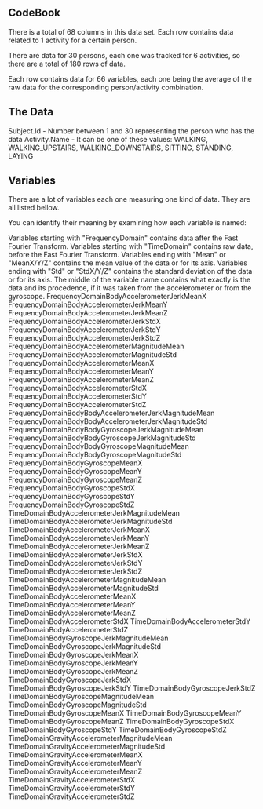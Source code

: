 ## CodeBook
There is a total of 68 columns in this data set. Each row contains data related to 1 activity for a certain person.

There are data for 30 persons, each one was tracked for 6 activities, so there are a total of 180 rows of data.

Each row contains data for 66 variables, each one being the average of the raw data for the corresponding person/activity combination.

## The Data

Subject.Id - Number between 1 and 30 representing the person who has the data
Activity.Name - It can be one of these values: WALKING, WALKING_UPSTAIRS, WALKING_DOWNSTAIRS, SITTING, STANDING, LAYING

## Variables

There are a lot of variables each one measuring one kind of data. They are all listed bellow.

You can identify their meaning by examining how each variable is named:

Variables starting with "FrequencyDomain" contains data after the Fast Fourier Transform.
Variables starting with "TimeDomain" contains raw data, before the Fast Fourier Transform.
Variables ending with "Mean" or "MeanX/Y/Z" contains the mean value of the data or for its axis.
Variables ending with "Std" or "StdX/Y/Z" contains the standard deviation of the data or for its axis.
The middle of the variable name contains what exactly is the data and its procedence, if it was taken from the accelerometer or from the gyroscope.
FrequencyDomainBodyAccelerometerJerkMeanX
FrequencyDomainBodyAccelerometerJerkMeanY
FrequencyDomainBodyAccelerometerJerkMeanZ
FrequencyDomainBodyAccelerometerJerkStdX
FrequencyDomainBodyAccelerometerJerkStdY
FrequencyDomainBodyAccelerometerJerkStdZ
FrequencyDomainBodyAccelerometerMagnitudeMean
FrequencyDomainBodyAccelerometerMagnitudeStd
FrequencyDomainBodyAccelerometerMeanX
FrequencyDomainBodyAccelerometerMeanY
FrequencyDomainBodyAccelerometerMeanZ
FrequencyDomainBodyAccelerometerStdX
FrequencyDomainBodyAccelerometerStdY
FrequencyDomainBodyAccelerometerStdZ
FrequencyDomainBodyBodyAccelerometerJerkMagnitudeMean
FrequencyDomainBodyBodyAccelerometerJerkMagnitudeStd
FrequencyDomainBodyBodyGyroscopeJerkMagnitudeMean
FrequencyDomainBodyBodyGyroscopeJerkMagnitudeStd
FrequencyDomainBodyBodyGyroscopeMagnitudeMean
FrequencyDomainBodyBodyGyroscopeMagnitudeStd
FrequencyDomainBodyGyroscopeMeanX
FrequencyDomainBodyGyroscopeMeanY
FrequencyDomainBodyGyroscopeMeanZ
FrequencyDomainBodyGyroscopeStdX
FrequencyDomainBodyGyroscopeStdY
FrequencyDomainBodyGyroscopeStdZ
TimeDomainBodyAccelerometerJerkMagnitudeMean
TimeDomainBodyAccelerometerJerkMagnitudeStd
TimeDomainBodyAccelerometerJerkMeanX
TimeDomainBodyAccelerometerJerkMeanY
TimeDomainBodyAccelerometerJerkMeanZ
TimeDomainBodyAccelerometerJerkStdX
TimeDomainBodyAccelerometerJerkStdY
TimeDomainBodyAccelerometerJerkStdZ
TimeDomainBodyAccelerometerMagnitudeMean
TimeDomainBodyAccelerometerMagnitudeStd
TimeDomainBodyAccelerometerMeanX
TimeDomainBodyAccelerometerMeanY
TimeDomainBodyAccelerometerMeanZ
TimeDomainBodyAccelerometerStdX
TimeDomainBodyAccelerometerStdY
TimeDomainBodyAccelerometerStdZ
TimeDomainBodyGyroscopeJerkMagnitudeMean
TimeDomainBodyGyroscopeJerkMagnitudeStd
TimeDomainBodyGyroscopeJerkMeanX
TimeDomainBodyGyroscopeJerkMeanY
TimeDomainBodyGyroscopeJerkMeanZ
TimeDomainBodyGyroscopeJerkStdX
TimeDomainBodyGyroscopeJerkStdY
TimeDomainBodyGyroscopeJerkStdZ
TimeDomainBodyGyroscopeMagnitudeMean
TimeDomainBodyGyroscopeMagnitudeStd
TimeDomainBodyGyroscopeMeanX
TimeDomainBodyGyroscopeMeanY
TimeDomainBodyGyroscopeMeanZ
TimeDomainBodyGyroscopeStdX
TimeDomainBodyGyroscopeStdY
TimeDomainBodyGyroscopeStdZ
TimeDomainGravityAccelerometerMagnitudeMean
TimeDomainGravityAccelerometerMagnitudeStd
TimeDomainGravityAccelerometerMeanX
TimeDomainGravityAccelerometerMeanY
TimeDomainGravityAccelerometerMeanZ
TimeDomainGravityAccelerometerStdX
TimeDomainGravityAccelerometerStdY
TimeDomainGravityAccelerometerStdZ

